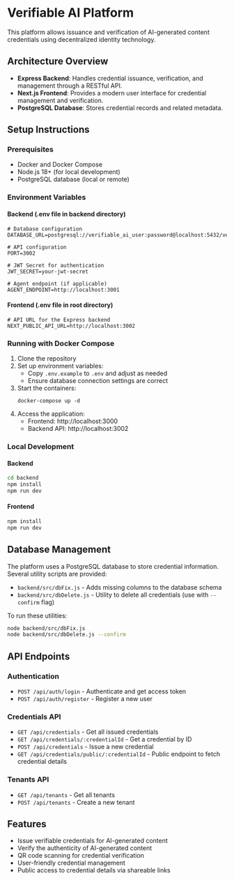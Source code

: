 # Verifiable AI Platform

This platform allows issuance and verification of AI-generated content credentials using decentralized identity technology.

## Architecture Overview

- **Express Backend**: Handles credential issuance, verification, and management through a RESTful API.
- **Next.js Frontend**: Provides a modern user interface for credential management and verification.
- **PostgreSQL Database**: Stores credential records and related metadata.

## Setup Instructions

### Prerequisites

- Docker and Docker Compose
- Node.js 18+ (for local development)
- PostgreSQL database (local or remote)

### Environment Variables

#### Backend (.env file in backend directory)
```
# Database configuration
DATABASE_URL=postgresql://verifiable_ai_user:password@localhost:5432/verifiable_ai

# API configuration
PORT=3002

# JWT Secret for authentication
JWT_SECRET=your-jwt-secret

# Agent endpoint (if applicable)
AGENT_ENDPOINT=http://localhost:3001
```

#### Frontend (.env file in root directory)
```
# API URL for the Express backend
NEXT_PUBLIC_API_URL=http://localhost:3002
```

### Running with Docker Compose

1. Clone the repository
2. Set up environment variables:
   - Copy `.env.example` to `.env` and adjust as needed
   - Ensure database connection settings are correct
3. Start the containers:
   ```
   docker-compose up -d
   ```
4. Access the application:
   - Frontend: http://localhost:3000
   - Backend API: http://localhost:3002

### Local Development

#### Backend
```bash
cd backend
npm install
npm run dev
```

#### Frontend
```bash
npm install
npm run dev
```

## Database Management

The platform uses a PostgreSQL database to store credential information. Several utility scripts are provided:

- `backend/src/dbFix.js` - Adds missing columns to the database schema
- `backend/src/dbDelete.js` - Utility to delete all credentials (use with `--confirm` flag)

To run these utilities:
```bash
node backend/src/dbFix.js
node backend/src/dbDelete.js --confirm
```

## API Endpoints

### Authentication
- `POST /api/auth/login` - Authenticate and get access token
- `POST /api/auth/register` - Register a new user

### Credentials API
- `GET /api/credentials` - Get all issued credentials
- `GET /api/credentials/:credentialId` - Get a credential by ID
- `POST /api/credentials` - Issue a new credential
- `GET /api/credentials/public/:credentialId` - Public endpoint to fetch credential details

### Tenants API
- `GET /api/tenants` - Get all tenants
- `POST /api/tenants` - Create a new tenant

## Features

- Issue verifiable credentials for AI-generated content
- Verify the authenticity of AI-generated content
- QR code scanning for credential verification
- User-friendly credential management
- Public access to credential details via shareable links 
